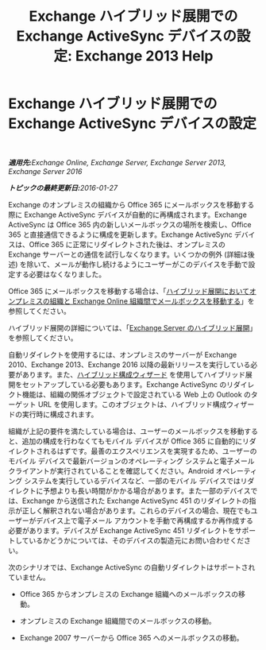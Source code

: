 ﻿---
title: 'Exchange ハイブリッド展開での Exchange ActiveSync デバイスの設定: Exchange 2013 Help'
TOCTitle: Exchange ハイブリッド展開での Exchange ActiveSync デバイスの設定
ms:assetid: 77f7cd72-2a8a-467e-9ffd-b93f5eeb2f69
ms:mtpsurl: https://technet.microsoft.com/ja-jp/library/Dn931281(v=EXCHG.150)
ms:contentKeyID: 64965202
ms.date: 01/11/2018
mtps_version: v=EXCHG.150
ms.translationtype: HT
---

# Exchange ハイブリッド展開での Exchange ActiveSync デバイスの設定

 

_<strong>適用先:</strong>Exchange Online, Exchange Server, Exchange Server 2013, Exchange Server 2016_

_<strong>トピックの最終更新日:</strong>2016-01-27_

Exchange のオンプレミスの組織から Office 365 にメールボックスを移動する際に Exchange ActiveSync デバイスが自動的に再構成されます。Exchange ActiveSync は Office 365 内の新しいメールボックスの場所を検索し、Office 365 と直接通信できるように構成を更新します。Exchange ActiveSync デバイスは、Office 365 に正常にリダイレクトされた後は、オンプレミスの Exchange サーバーとの通信を試行しなくなります。いくつかの例外 (詳細は後述) を除いて、メールが動作し続けるようにユーザーがこのデバイスを手動で設定する必要はなくなりました。

Office 365 にメールボックスを移動する場合は、「[ハイブリッド展開においてオンプレミスの組織と Exchange Online 組織間でメールボックスを移動する](move-mailboxes-between-on-premises-and-exchange-online-organizations-in-hybrid-deployments-exchange-2013-help.md)」を参照してください。

ハイブリッド展開の詳細については、「[Exchange Server のハイブリッド展開](exchange-server-hybrid-deployments-exchange-2013-help.md)」を参照してください。

自動リダイレクトを使用するには、オンプレミスのサーバーが Exchange 2010、Exchange 2013、Exchange 2016 以降の最新リリースを実行している必要があります。また、[ハイブリッド構成ウィザード](hybrid-configuration-wizard-exchange-2013-help.md) を使用してハイブリッド展開をセットアップしている必要もあります。Exchange ActiveSync のリダイレクト機能は、組織の関係オブジェクトで設定されている Web 上の Outlook のターゲット URL を使用します。このオブジェクトは、ハイブリッド構成ウィザードの実行時に構成されます。

組織が上記の要件を満たしている場合は、ユーザーのメールボックスを移動すると、追加の構成を行わなくてもモバイル デバイスが Office 365 に自動的にリダイレクトされるはずです。最善のエクスペリエンスを実現するため、ユーザーのモバイル デバイスで最新バージョンのオペレーティング システムと電子メール クライアントが実行されていることを確認してください。Android オペレーティング システムを実行しているデバイスなど、一部のモバイル デバイスではリダイレクトに予想よりも長い時間がかかる場合があります。また一部のデバイスでは、Exchange から送信された Exchange ActiveSync 451 のリダイレクトの指示が正しく解釈されない場合があります。これらのデバイスの場合、現在でもユーザーがデバイス上で電子メール アカウントを手動で再構成するか再作成する必要があります。デバイスが Exchange ActiveSync 451 リダイレクトをサポートしているかどうかについては、そのデバイスの製造元にお問い合わせください。

次のシナリオでは、Exchange ActiveSync の自動リダイレクトはサポートされていません。

  - Office 365 からオンプレミスの Exchange 組織へのメールボックスの移動。

  - オンプレミスの Exchange 組織間でのメールボックスの移動。

  - Exchange 2007 サーバーから Office 365 へのメールボックスの移動。

